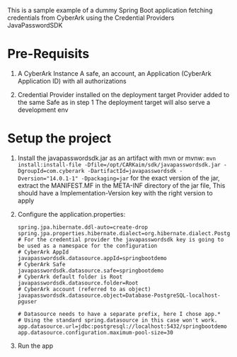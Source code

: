 This is a sample example of a dummy Spring Boot application fetching credentials
from CyberArk using the Credential Providers JavaPasswordSDK

# Pre-Requisits

1. A CyberArk Instance
    A safe, an account, an Application (CyberArk Application ID) with all authorizations  

2. Credential Provider installed on the deployment target
    Provider added to the same Safe as in step 1
    The deployment target will also serve a development env

# Setup the project

1. Install the javapasswordsdk.jar as an artifact with mvn or mvnw:
    `mvn install:install-file -Dfile=/opt/CARKaim/sdk/javapasswordsdk.jar -DgroupId=com.cyberark -DartifactId=javapasswordsdk -Dversion="14.0.1-1" -Dpackaging=jar`
    for the exact version of the jar, extract the MANIFEST.MF in the META-INF directory of the jar file,
    This should have a Implementation-Version key with the right version to apply

2. Configure the application.properties:

    ``` spring.application.name=demo-cybr
    spring.jpa.hibernate.ddl-auto=create-drop
    spring.jpa.properties.hibernate.dialect=org.hibernate.dialect.PostgreSQLDialect
    # For the credential provider the javapasswordsdk key is going to be used as a namespace for the configuration
    # CyberArk AppId
    javapasswordsdk.datasource.appId=springbootdemo
    # CyberArk Safe
    javapasswordsdk.datasource.safe=springbootdemo
    # CyberArk default folder is Root
    javapasswordsdk.datasource.folder=Root
    # CyberArk account (referred to as object)
    javapasswordsdk.datasource.object=Database-PostgreSQL-localhost-pguser

    # Datasource needs to have a separate prefix, here I chose app.*
    # Using the standard spring.datasource in this case won't work.
    app.datasource.url=jdbc:postgresql://localhost:5432/springbootdemo
    app.datasource.configuration.maximum-pool-size=30

3. Run the app